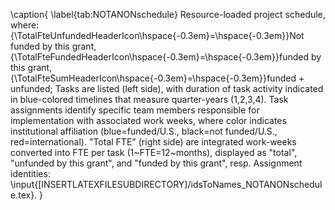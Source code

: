 
\caption{
\label{tab:NOTANONschedule} Resource-loaded project schedule, where: 
{\TotalFteUnfundedHeaderIcon\hspace{-0.3em}$=$\hspace{-0.3em}}Not funded by this grant,  
{\TotalFteFundedHeaderIcon\hspace{-0.3em}$=$\hspace{-0.3em}}funded by this grant, 
{\TotalFteSumHeaderIcon\hspace{-0.3em}$=$\hspace{-0.3em}}funded $+$ unfunded; 
Tasks are listed (left side), with duration of task activity indicated in blue-colored timelines that 
measure quarter-years (1,2,3,4). Task assignments identify specific team members responsible for 
implementation with associated work weeks, where color indicates institutional affiliation 
(blue$=$funded/U.S., black$=$not funded/U.S., red=international). "Total FTE" (right side) are integrated 
work-weeks converted into FTE per task (1~FTE$=$12~months), displayed as "total",  "unfunded by this grant", 
and "funded by this grant", resp.  Assignment identities: \input{[INSERTLATEXFILESUBDIRECTORY]/idsToNames_NOTANONschedule.tex}.
}
